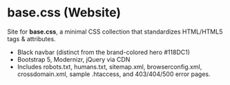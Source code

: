 # base.css (Website)

Site for **base.css**, a minimal CSS collection that standardizes HTML/HTML5 tags & attributes.

- Black navbar (distinct from the brand-colored hero #118DC1)
- Bootstrap 5, Modernizr, jQuery via CDN
- Includes robots.txt, humans.txt, sitemap.xml, browserconfig.xml, crossdomain.xml, sample .htaccess, and 403/404/500 error pages.
